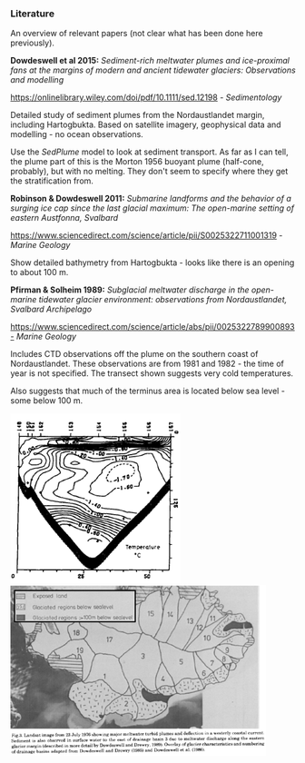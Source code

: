 ### Literature

An overview of relevant papers (not clear what has been done here previously).

**Dowdeswell et al 2015:**
*Sediment-rich meltwater plumes and ice-proximal fans at the
margins of modern and ancient tidewater glaciers:
Observations and modelling*

 https://onlinelibrary.wiley.com/doi/pdf/10.1111/sed.12198 - *Sedimentology* 

Detailed study of sediment plumes from the Nordaustlandet margin, including Hartogbukta. Based on satellite imagery, geophysical data and modelling - no ocean observations. 

Use the *SedPlume* model to look at sediment transport. As far as I can tell, the plume part of this is the Morton 1956 buoyant plume (half-cone, probably), but with no melting. They don't seem to specify where they get the stratification from.

**Robinson & Dowdeswell 2011:** 
*Submarine landforms and the behavior of a surging ice cap since the last glacial maximum: The open-marine setting of eastern Austfonna, Svalbard*

https://www.sciencedirect.com/science/article/pii/S0025322711001319 - *Marine Geology*

Show detailed bathymetry from Hartogbukta - looks like there is an opening to about 100 m.


**Pfirman & Solheim 1989:** *Subglacial meltwater discharge in the open-marine tidewater glacier environment: observations from Nordaustlandet, Svalbard Archipelago*

https://www.sciencedirect.com/science/article/abs/pii/0025322789900893- *Marine Geology*

Includes CTD observations off the plume on the southern coast of Nordaustlandet. These observations are from 1981 and 1982 - the time of year is not specified. The transect shown suggests very cold temperatures.

Also suggests that much of the terminus area is located below sea level - some below 100 m.

<img src="t_transect_pfirman1989_S_austfonna.PNG"  width="300" height="300"> 

<img src="pfirman_1989_drainagebasins.PNG"  width="450" height="300"> 
